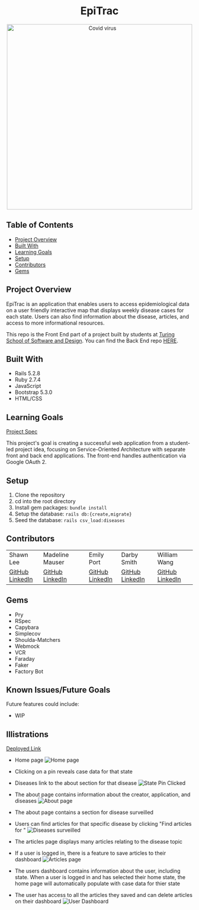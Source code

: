 <div align="center">
  <h1>EpiTrac</h1>
  <img width="500" alt="Covid virus" src="https://user-images.githubusercontent.com/60988144/211962791-a35a0709-52af-493a-bfaf-e10b88db5738.jpg">
</div>

## Table of Contents
- [Project Overview](#project-overview)
- [Built With](#built-with)
- [Learning Goals](#learning-goals)
- [Setup](#setup)
- [Contributors](#contributors)
- [Gems](#gems)


## Project Overview
EpiTrac is an application that enables users to access epidemiological data on a user friendly interactive map that displays weekly disease cases for each state. Users can also find information about the disease, articles, and access to more informational resources. 

This repo is the Front End part of a project built by students at [Turing School of Software and Design](https://turing.edu/). You can find the Back End repo [HERE](https://github.com/epitrac/epitrac_be).


## Built With
- Rails 5.2.8
- Ruby 2.7.4
- JavaScript
- Bootstrap 5.3.0
- HTML/CSS

## Learning Goals
[Project Spec](https://backend.turing.edu/module3/projects/consultancy/)

This project's goal is creating a successful web application from a student-led project idea, focusing on Service-Oriented Architecture with separate front and back end applications.
The front-end handles authentication via Google OAuth 2.

## Setup

1. Clone the repository
2. cd into the root directory
3. Install gem packages: `bundle install`
4. Setup the database: `rails db:{create,migrate}`
5. Seed the database: `rails csv_load:diseases`

## Contributors
<table>
  <tr>
    <td>Shawn Lee</td>
    <td>Madeline Mauser</td>
    <td>Emily Port</td>
    <td>Darby Smith</td>
    <td>William Wang</td>
  </tr>
  <tr>
    <td>
      <a href="https://github.com/Shawnl93">GitHub</a><br>
      <a href="https://www.linkedin.com/in/shawn-lee-3382aa8b/">LinkedIn</a>
    </td>
    <td>
      <a href="https://github.com/MadelineMauser">GitHub</a><br>
      <a href="https://www.linkedin.com/in/madeline-mauser-644239245/">LinkedIn</a>
    </td>
    <td>
      <a href="https://github.com/eport01">GitHub</a><br>
      <a href="https://www.linkedin.com/in/emily-port-3ab6389b/">LinkedIn</a>
    </td>
    <td>
    <a href="https://github.com/DarbySmith">GitHub</a><br>
    <a href="https://www.linkedin.com/in/darby-m-smith/">LinkedIn</a>
    </td>
    <td>
      <a href="https://github.com/willjw2">GitHub</a><br>
      <a href="https://www.linkedin.com/in/william-wang-814442240/">LinkedIn</a>
    </td>
  </tr>
</table>

## Gems
- Pry
- RSpec
- Capybara
- Simplecov
- Shoulda-Matchers
- Webmock
- VCR
- Faraday
- Faker
- Factory Bot

## Known Issues/Future Goals
Future features could include:
- WIP

## Illistrations
[Deployed Link](https://epitrac.herokuapp.com/)

- Home page
![Home page](https://user-images.githubusercontent.com/60988144/211964610-35f20c72-de80-439a-b974-3608804c1ac2.png)

- Clicking on a pin reveals case data for that state
- Diseases link to the about section for that disease
![State Pin Clicked](https://user-images.githubusercontent.com/60988144/211964614-95607ee4-0be9-4a73-a773-80547a0ab603.png)

- The about page contains information about the creator, application, and diseases
![About page](https://user-images.githubusercontent.com/60988144/211963577-0d354273-6c2c-4ed1-b252-c6797c932a87.png)

- The about page contains a section for disease surveilled
- Users can find articles for that specific disease by clicking "Find articles for <disease>"
![Diseases surveilled](https://user-images.githubusercontent.com/60988144/211963581-83e694bb-119f-4a18-9d2c-85aca334de0b.png)

- The articles page displays many articles relating to the disease topic
- If a user is logged in, there is a feature to save articles to their dashboard
![Articles page](https://user-images.githubusercontent.com/60988144/211963583-6cf9d6a8-58e0-4100-abee-c76187ab8d7c.png)

- The users dashboard contains information about the user, including state. When a user is logged in and has selected their home state, the home page will automatically populate with case data for thier state
- The user has access to all the articles they saved and can delete articles on their dashboard
![User Dashboard](https://user-images.githubusercontent.com/60988144/211964297-6d65e949-c8ef-448a-99f5-10a4ba3c3e7c.png)


